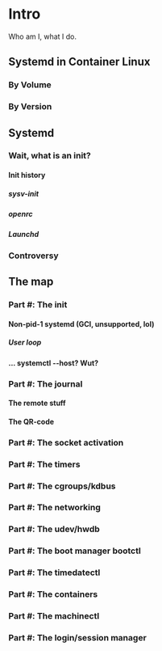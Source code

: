 # Intro

Who am I, what I do.

## Systemd in Container Linux

### By Volume

### By Version


## Systemd

### Wait, what is an init?

#### Init history

##### sysv-init

##### openrc

##### Launchd


### Controversy

## The map

### Part #: The init

#### Non-pid-1 systemd (GCI, unsupported, lol)

##### User loop

#### ... systemctl --host? Wut?

### Part #: The journal

#### The remote stuff

#### The QR-code

### Part #: The socket activation

### Part #: The timers

### Part #: The cgroups/kdbus

### Part #: The networking

### Part #: The udev/hwdb

### Part #: The boot manager bootctl

### Part #: The timedatectl

### Part #: The containers

### Part #: The machinectl

### Part #: The login/session manager

